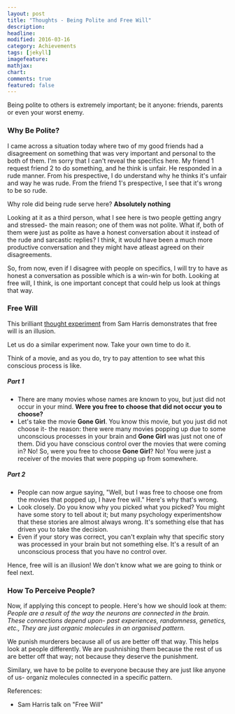 ```yaml
---
layout: post
title: "Thoughts - Being Polite and Free Will"
description: 
headline: 
modified: 2016-03-16
category: Achievements
tags: [jekyll]
imagefeature: 
mathjax: 
chart: 
comments: true
featured: false
---
```


Being polite to others is extremely important; be it anyone: friends, parents or even your worst enemy. 

### Why Be Polite?

I came across a situation today where two of my good friends had a disagreement on something that was very important and personal to the both of them. I'm sorry that I can't reveal the specifics here. My friend 1 request friend 2 to do something, and he think is unfair. He responded in a rude manner. From his prespective, I do understand why he thinks it's unfair and way he was rude. From the friend 1's prespective, I see that it's wrong to be so rude.

Why role did being rude serve here? **Absolutely nothing**

Looking at it as a third person, what I see here is two people getting angry and stressed- the main reason; one of them was not polite. What if, both of them were just as polite as have a honest conversation about it instead of the rude and sarcastic replies? I think, it would have been a much more productive conversation and they might have atleast agreed on their disagreements.

So, from now, even if I disagree with people on specifics, I will try to have as honest a conversation as possible which is a win-win for both. Looking at free will, I think, is one important concept that could help us look at things that way.

### Free Will

This brilliant [thought experiment](https://www.youtube.com/watch?v=t5ebjk319Wg) from Sam Harris demonstrates that free will is an illusion. 

Let us do a similar experiment now. Take your own time to do it.

<div class="message">
  Think of a movie, and as you do, try to pay attention to see what this conscious process is like.
</div>

##### Part 1

* There are many movies whose names are known to you, but just did not occur in your mind. **Were you free to choose that did not occur you to choose?**
* Let's take the movie **Gone Girl**. You know this movie, but you just did not choose it- the reason: there were many movies popping up due to some unconscious processes in your brain and **Gone Girl** was just not one of them. Did you have conscious control over the movies that were coming in? No! So, were you free to choose **Gone Girl**? No! You were just a receiver of the movies that were popping up from somewhere.

##### Part 2

* People can now argue saying, "Well, but I was free to choose one from the movies that popped up, I have free will." Here's why that's wrong.
* Look closely. Do you know why you picked what you picked? You might have some story to tell about it; but many psychology experimentshow that these stories are almost always wrong. It's something else that has driven you to take the decision. 
* Even if your story was correct, you can't explain why that specific story was processed in your brain but not something else. It's a result of an unconscious process that you have no control over.

Hence, free will is an illusion! We don't know what we are going to think or feel next.

### How To Perceive People?

Now, if applying this concept to people. Here's how we should look at them: *People are a result of the way the neurons are connected in the brain. These connections depend upon- past experiences, randomness, genetics, etc., They are just organic molecules in an organised pattern.* 

We punish murderers because all of us are better off that way. This helps look at people differently. We are pushnishing them because the rest of us are better off that way; not because they deserve the punishment.

Similary, we have to be polite to everyone because they are just like anyone of us- organiz molecules connected in a specific pattern.

References:
* Sam Harris talk on "Free Will"

